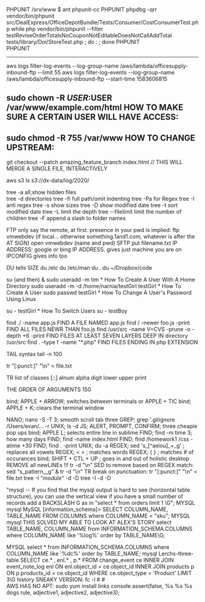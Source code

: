 PHPUNIT /srv/www $ ant phpunit-cc
PHPUNIT phpdbg -qrr vendor/bin/phpunit src/DealExpress/OfficeDepotBundle/Tests/Consumer/CostConsumerTest.php 
while php vendor/bin/phpunit --filter testReviseOrderTotalsNoCouponNotEditableDoesNotCallAddTotal tests/library/Doi/StoreTest.php ; do : ; done
PHPUNIT  
PHPUNIT 

-----------------------
aws logs filter-log-events   --log-group-name /aws/lambda/officesupply-inbound-ftp  --limit 55
aws logs filter-log-events   --log-group-name /aws/lambda/officesupply-inbound-ftp  --start-time 1583606815

sudo chown -R $USER:$USER /var/www/example.com/html  HOW TO MAKE SURE A CERTAIN USER WILL HAVE ACCESS:
--------------------

sudo chmod -R 755 /var/www   HOW TO CHANGE UPSTREAM:
-------------------




git checkout --patch amazing_feature_branch index.html // THIS WILL MERGE A SINGLE FILE, INTERACTIVELY


aws s3 ls s3://dx-data/log/2020/


tree -a all;show hidden files  
tree  -d directories
tree  -fi full path/omit indenting
tree  -Pa for Regex
tree  -I anti regex
tree  -s show sizes
tree  -D show modified date
tree  -t sort modified date
tree  -L limit the depth
tree --filelimit limit the number of children
tree -F  append a slash to folder names 


FTP  only say the remote, at first.  presence in your pwd is implied:
ftp vmwebdev (if local... otherwise something.1and1.com, whatever is after the AT SIGN)
open vmwebdev  (name and pwd)
SFTP  put filename.txt
IP ADDRESS:  google or bing IP ADDRESS.  gives just machine you are on
IPCONFIG gives info too

DU tells SIZE
du /etc
du /etc/man
du .
du ~/Dropbox/code




su (and then) & sudo useradd -m tim   * How To Create A User With A Home Directory 
sudo useradd -m -d /home/narnia/testGirl  testGirl    * How To Create A User 
sudo passwd testGirl  * How To Change A User's Password Using Linux 

su - testGirl  * How To Switch Users
su - testBoy 


find  ./  -name app.js   FIND A FILE NAMED app.js
find  /  -newer foo.js -print   FIND ALL FILES NEWR THAN foo.js
find /usr/src -name V=CVS  -prune  -o -depth +6 -print  FIND FILES AT LEAST SEVEN LAYERS DEEP IN directory /usr/src
find . -type f -name "*.php"   FIND FILES ENDING IN php EXTENSION

TAIL syntax
tail -n 100


tr "[:punct:]"  "\n"  <  file.txt

TR list of classes [::] alnum  alpha  digit  lower   upper   print   

THE ORDER OF ARGUMENTS 150  

bind; APPLE + ARROW; switches between terminals or APPLE + TIC
bind; APPLE + K;     clears the terminal window

NANO; nano -S -T 3; smooth scroll tab three
GREP; grep '.gitignore /Users/evan/... -r
UNIX; ls -d
JS; ALERT, PROMPT, CONFIRM; three cheapie pop ups
bind; APPLE L; selects entire line in sublime
FIND; find -m time 3; how many days
FIND; find -name index.html
FIND; find /homework1 /css -atime +30
FIND; find  .  -print
UNIX;  du -a
REGEX;  sed 's_[^aeiou]_+_g'  ; replaces all vowels
REGEX;  \<  \> ;  matches words
REGEX;  \{  \}  ; matches # of occurances
bind;  SHIFT + CTL + UP ; goes in and out of holistic desktop
REMOVE all newLINEs !!! tr -d "\n"
SED to remove based on REGEX match: sed "s_pattern__g" & tr -d "\n"
TR break on punctuation:   tr "[:punct:]"  "\n" < file.txt
tree -I "*module*" -d -D
tree -I  -d -D

"mysql  -- If you find that the mysql output is hard to see (horizontal table structure), you can use the vertical view if you have a small number of records add a BACKSLASH G as in   "select * from orders limit 1 \G"; MYSQL
mysql        MySQL [information_schema]> SELECT COLUMN_NAME, TABLE_NAME  FROM COLUMNS where COLUMN_NAME = "sku";
MYSQL mysql  THIS SOLVED MY ABLE TO LOOK AT ALEX'S STORY   select TABLE_NAME, COLUMN_NAME from INFORMATION_SCHEMA.COLUMNS     where COLUMN_NAME like '%log%'   order by TABLE_NAME\G;


MYSQL select * from INFORMATION_SCHEMA.COLUMNS     where COLUMN_NAME like '%dc%'   order by TABLE_NAME;
mysql Lerchs-three-table SELECT ce.*  , enl.* , p.* FROM change_event ce INNER JOIN event_note_log enl ON enl.object_id = ce.object_id INNER JOIN products p  ON p.products_id = ce.object_id WHERE ce.object_type = 'Product' LIMIT 3\G
history SNEAKY VERSION: fc -l  #   #   
 AWS HAS NO APT:      sudo yum install links 
console.assert(false, %s %s %s dogs rule, adjective1, adjective2, adjective3);
